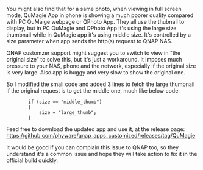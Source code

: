 You might also find that for a same photo, when viewing in full screen mode, QuMagie App in phone is showing a much poorer quality compared with PC QuMaige webpage or QPhoto App. They all use the thubnail to display, but in PC QuMagie and QPhoto App it's using the large size thumbnail while in QuMagie app it's using middle size. It's controlled by a size parameter when app sends the http(s) request to QNAP NAS.

QNAP customzer support might suggest you to switch to view in "the original size" to solve this, but it's just a workaround. It imposes much pressure to your NAS, phone and the network, especially if the original size is very large. Also app is buggy and very slow to show the original one.

So I modified the smali code and added 3 lines to fetch the large thumbnail if the original request is to get the middle one, much like below code:
```
        if (size == "middle_thumb")
        {
            size = "large_thumb";
        }
```

Feed free to download the updated app and use it, at the release page: https://github.com/phyware/qnap_apps_customized/releases/tag/QuMagie

It would be good if you can complain this issue to QNAP too, so they understand it's a common issue and hope they will take action to fix it in the official build quickly.
